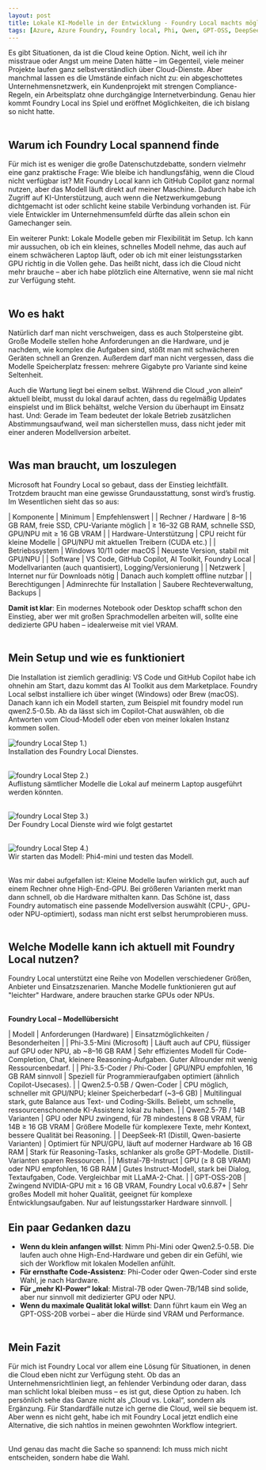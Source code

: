 ```yaml
---
layout: post
title: Lokale KI-Modelle in der Entwicklung - Foundry Local machts möglich
tags: [Azure, Azure Foundry, Foundry local, Phi, Qwen, GPT-OSS, DeepSeek, Mistral]
---
```


Es gibt Situationen, da ist die Cloud keine Option. Nicht, weil ich ihr misstraue oder Angst um meine Daten hätte – im Gegenteil, viele meiner Projekte laufen ganz 
selbstverständlich über Cloud-Dienste. Aber manchmal lassen es die Umstände einfach nicht zu: ein abgeschottetes Unternehmensnetzwerk, ein Kundenprojekt mit strengen 
Compliance-Regeln, ein Arbeitsplatz ohne durchgängige Internetverbindung. Genau hier kommt Foundry Local ins Spiel und eröffnet Möglichkeiten, die ich bislang so nicht hatte.<br><br>

## Warum ich Foundry Local spannend finde

Für mich ist es weniger die große Datenschutzdebatte, sondern vielmehr eine ganz praktische Frage: Wie bleibe ich handlungsfähig, wenn die Cloud nicht verfügbar ist?
Mit Foundry Local kann ich GitHub Copilot ganz normal nutzen, aber das Modell läuft direkt auf meiner Maschine. Dadurch habe ich Zugriff auf KI-Unterstützung, auch 
wenn die Netzwerkumgebung dichtgemacht ist oder schlicht keine stabile Verbindung vorhanden ist. Für viele Entwickler im Unternehmensumfeld dürfte das allein schon 
ein Gamechanger sein.<br>

Ein weiterer Punkt: Lokale Modelle geben mir Flexibilität im Setup. Ich kann mir aussuchen, ob ich ein kleines, schnelles Modell nehme, das auch auf einem schwächeren 
Laptop läuft, oder ob ich mit einer leistungsstarken GPU richtig in die Vollen gehe. Das heißt nicht, dass ich die Cloud nicht mehr brauche – aber ich habe plötzlich 
eine Alternative, wenn sie mal nicht zur Verfügung steht.<br><br>

## Wo es hakt

Natürlich darf man nicht verschweigen, dass es auch Stolpersteine gibt. Große Modelle stellen hohe Anforderungen an die Hardware, und je nachdem, wie komplex die Aufgaben 
sind, stößt man mit schwächeren Geräten schnell an Grenzen. Außerdem darf man nicht vergessen, dass die Modelle Speicherplatz fressen: mehrere Gigabyte pro Variante sind 
keine Seltenheit.<br>

Auch die Wartung liegt bei einem selbst. Während die Cloud „von allein“ aktuell bleibt, musst du lokal darauf achten, dass du regelmäßig Updates einspielst und im Blick 
behältst, welche Version du überhaupt im Einsatz hast. Und: Gerade im Team bedeutet der lokale Betrieb zusätzlichen Abstimmungsaufwand, weil man sicherstellen muss, dass 
nicht jeder mit einer anderen Modellversion arbeitet.<br><br>

## Was man braucht, um loszulegen

Microsoft hat Foundry Local so gebaut, dass der Einstieg leichtfällt. Trotzdem braucht man eine gewisse Grundausstattung, sonst wird’s frustig. Im Wesentlichen sieht das so aus:

| Komponente |	Minimum |	Empfehlenswert |
| Rechner / Hardware |	8–16 GB RAM, freie SSD, CPU-Variante möglich |	≥ 16–32 GB RAM, schnelle SSD, GPU/NPU mit ≥ 16 GB VRAM |
| Hardware-Unterstützung |	CPU reicht für kleine Modelle |	GPU/NPU mit aktuellen Treibern (CUDA etc.) |
| Betriebssystem |	Windows 10/11 oder macOS |	Neueste Version, stabil mit GPU/NPU |
| Software |	VS Code, GitHub Copilot, AI Toolkit, Foundry Local |	Modellvarianten (auch quantisiert), Logging/Versionierung |
| Netzwerk |	Internet nur für Downloads nötig |	Danach auch komplett offline nutzbar |
| Berechtigungen |	Adminrechte für Installation |	Saubere Rechteverwaltung, Backups |

**Damit ist klar**: Ein modernes Notebook oder Desktop schafft schon den Einstieg, aber wer mit großen Sprachmodellen arbeiten will, sollte eine dedizierte GPU haben – idealerweise mit viel VRAM.<br><br>

## Mein Setup und wie es funktioniert

Die Installation ist ziemlich geradlinig: VS Code und GitHub Copilot habe ich ohnehin am Start, dazu kommt das AI Toolkit aus dem Marketplace. Foundry Local selbst 
installiere ich über winget (Windows) oder Brew (macOS). Danach kann ich ein Modell starten, zum Beispiel mit foundry model run qwen2.5-0.5b. Ab da lässt sich im Copilot-Chat 
auswählen, ob die Antworten vom Cloud-Modell oder eben von meiner lokalen Instanz kommen sollen.<br>

Step 1.)
<img src="/assets/img/FoundryLocal01.jpg" alt="foundry Local" align="left"/><br>
Installation des Foundry Local Dienstes.<br><br>

Step 2.)
<img src="/assets/img/foundrymodellist.jpg" alt="foundry Local" align="left"/><br>
Auflistung sämtlicher Modelle die Lokal auf meinerm Laptop ausgeführt werden könnten.<br><br>

Step 3.)
<img src="/assets/img/foundryStart.jpg" alt="foundry Local" align="left"/><br>
Der Foundry Local Dienste wird wie folgt gestartet<br><br>

Step 4.)
<img src="/assets/img/foundryphi4.jpg" alt="foundry Local" align="left"/><br>
Wir starten das Modell: Phi4-mini und testen das Modell.<br><br>

Was mir dabei aufgefallen ist: Kleine Modelle laufen wirklich gut, auch auf einem Rechner ohne High-End-GPU. Bei größeren Varianten merkt man dann schnell, ob die Hardware 
mithalten kann. Das Schöne ist, dass Foundry automatisch eine passende Modellversion auswählt (CPU-, GPU- oder NPU-optimiert), sodass man nicht erst selbst herumprobieren muss.<br><br>

## Welche Modelle kann ich aktuell mit Foundry Local nutzen?

Foundry Local unterstützt eine Reihe von Modellen verschiedener Größen, Anbieter und Einsatzszenarien. Manche Modelle funktionieren gut auf "leichter" Hardware, andere brauchen starke GPUs oder NPUs.<br><br>

**Foundry Local – Modellübersicht**

|  Modell |	Anforderungen (Hardware) |	Einsatzmöglichkeiten / Besonderheiten |
| Phi-3.5-Mini (Microsoft) |	Läuft auch auf CPU, flüssiger auf GPU oder NPU, ab ~8–16 GB RAM | Sehr effizientes Modell für Code-Completion, Chat, kleinere Reasoning-Aufgaben. Guter Allrounder mit wenig Ressourcenbedarf. |
| Phi-3.5-Coder / Phi-Coder |	GPU/NPU empfohlen, 16 GB RAM sinnvoll |	Speziell für Programmieraufgaben optimiert (ähnlich Copilot-Usecases). |
| Qwen2.5-0.5B / Qwen-Coder |	CPU möglich, schneller mit GPU/NPU; kleiner Speicherbedarf (~3–6 GB) |	Multilingual stark, gute Balance aus Text- und Coding-Skills. Beliebt, um schnelle, ressourcenschonende KI-Assistenz lokal zu haben. |
| Qwen2.5-7B / 14B Varianten |	GPU oder NPU zwingend, für 7B mindestens 8 GB VRAM, für 14B ≥ 16 GB VRAM |	Größere Modelle für komplexere Texte, mehr Kontext, bessere Qualität bei Reasoning. |
| DeepSeek-R1 (Distill, Qwen-basierte Varianten) |	Optimiert für NPU/GPU, läuft auf moderner Hardware ab 16 GB RAM |	Stark für Reasoning-Tasks, schlanker als große GPT-Modelle. Distill-Varianten sparen Ressourcen. |
| Mistral-7B-Instruct |	GPU (≥ 8 GB VRAM) oder NPU empfohlen, 16 GB RAM |	Gutes Instruct-Modell, stark bei Dialog, Textaufgaben, Code. Vergleichbar mit LLaMA-2-Chat. |
| GPT-OSS-20B |	Zwingend NVIDIA-GPU mit ≥ 16 GB VRAM, Foundry Local v0.6.87+ | Sehr großes Modell mit hoher Qualität, geeignet für komplexe Entwicklungsaufgaben. Nur auf leistungsstarker Hardware sinnvoll. |

## Ein paar Gedanken dazu

- **Wenn du klein anfangen willst**: Nimm Phi-Mini oder Qwen2.5-0.5B. Die laufen auch ohne High-End-Hardware und geben dir ein Gefühl, wie sich der Workflow mit lokalen Modellen anfühlt.
- **Für ernsthafte Code-Assistenz**: Phi-Coder oder Qwen-Coder sind erste Wahl, je nach Hardware.
- **Für „mehr KI-Power“ lokal**: Mistral-7B oder Qwen-7B/14B sind solide, aber nur sinnvoll mit dedizierter GPU oder NPU.
- **Wenn du maximale Qualität lokal willst**: Dann führt kaum ein Weg an GPT-OSS-20B vorbei – aber die Hürde sind VRAM und Performance.<br><br>

## Mein Fazit

Für mich ist Foundry Local vor allem eine Lösung für Situationen, in denen die Cloud eben nicht zur Verfügung steht. Ob das an Unternehmensrichtlinien liegt, an fehlender Verbindung 
oder daran, dass man schlicht lokal bleiben muss – es ist gut, diese Option zu haben. Ich persönlich sehe das Ganze nicht als „Cloud vs. Lokal“, sondern als Ergänzung. Für 
Standardfälle nutze ich gerne die Cloud, weil sie bequem ist. Aber wenn es nicht geht, habe ich mit Foundry Local jetzt endlich eine Alternative, die sich nahtlos in meinen gewohnten 
Workflow integriert.<br><br>

Und genau das macht die Sache so spannend: Ich muss mich nicht entscheiden, sondern habe die Wahl.<br><br>
